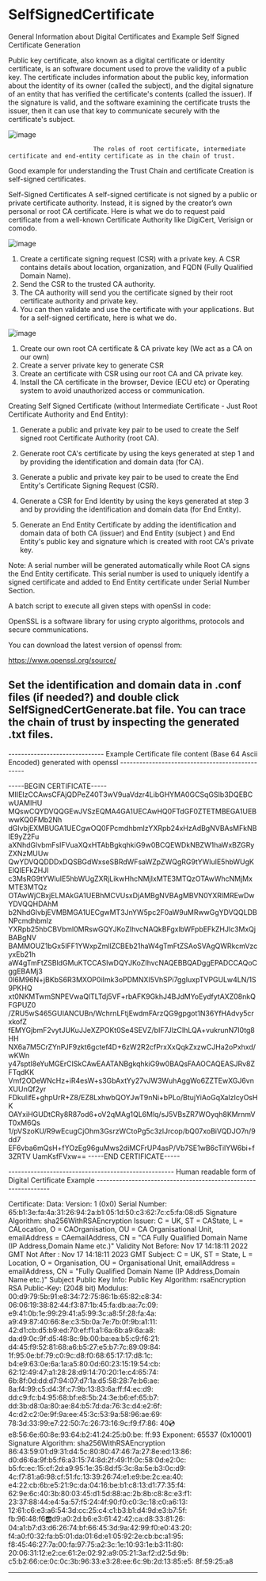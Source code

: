 # SelfSignedCertificate
General Information about Digital Certificates and Example Self Signed Certificate Generation 

Public key certificate, also known as a digital certificate or identity certificate, is an software document used to prove the validity of a public key. The certificate includes information about the public key, information about the identity of its owner (called the subject), and the digital signature of an entity that has verified the certificate's contents (called the issuer). If the signature is valid, and the software examining the certificate trusts the issuer, then it can use that key to communicate securely with the certificate's subject.
 
 ![image](https://user-images.githubusercontent.com/101481631/204348593-7d68954e-dd8a-453e-8394-8418f9839dca.png)

                            The roles of root certificate, intermediate certificate and end-entity certificate as in the chain of trust.
 
Good example for understanding the Trust Chain and certificate Creation is self-signed certificates.
 
Self-Signed Certificates
A self-signed certificate is not signed by a public or private certificate authority. Instead, it is signed by the creator’s own personal or root CA certificate.
Here is what we do to request paid certificate from a well-known Certificate Authority like DigiCert, Verisign or comodo.
 
 ![image](https://user-images.githubusercontent.com/101481631/204348469-d7a97f95-834b-4570-97a1-7a5aaffd0645.png)

1.	Create a certificate signing request (CSR) with a private key. A CSR contains details about location, organization, and FQDN (Fully Qualified Domain Name).
2.	Send the CSR to the trusted CA authority.
3.	The CA authority will send you the certificate signed by their root certificate authority and private key.
4.	You can then validate and use the certificate with your applications.
But for a self-signed certificate, here is what we do.
 
 ![image](https://user-images.githubusercontent.com/101481631/204347053-b8c4f001-1d23-4605-bc98-606890bcc66d.png)

1.	Create our own root CA certificate & CA private key (We act as a CA on our own)
2.	Create a server private key to generate CSR
3.	Create an certificate with CSR using our root CA and CA private key.
4.	Install the CA certificate in the browser, Device (ECU etc) or Operating system to avoid unauthorized access or communication.
 
Creating Self Signed Certificate (without Intermediate Certificate - Just Root Certificate Authority and End Entity):
 
1) Generate a public and private key pair to be used to create the Self signed root Certificate Authority (root CA).
 
2) Generate root CA's certificate by using the keys generated at step 1 and by providing the identification and domain data (for CA). 
 
3) Generate a public and private key pair  to be used to create the End Entity's Certificate Signing Request (CSR).
 
4) Generate a CSR for End Identity by using the keys generated at step 3 and by providing the identification and domain data (for End Entity).
 
5) Generate an End Entity Certificate by adding the identification and domain data of both CA (issuer) and End Entity (subject ) and End Entity's public key and signature which is created with root CA's private key. 
 
Note: A serial number will be generated automatically while Root CA signs the End Entity certificate.  This serial number is used to uniquely identify a signed certificate and added to End Entity certificate under Serial Number Section. 
 
A batch script to execute all given steps with openSsl in code:
 
OpenSSL is a software library for using crypto algorithms, protocols and secure communications.
 
You can download the latest version of openssl from:

https://www.openssl.org/source/
 
Set the identification and domain data in .conf files (if needed?) and double click SelfSignedCertGenerate.bat file. You can trace the chain of trust by inspecting the generated .txt files.
-
 
 
------------------------------ Example Certificate file content (Base 64 Ascii Encoded) generated with openssl ------------------------------------------------
 
-----BEGIN CERTIFICATE-----
MIIEIzCCAwsCFAjQDPeZ40T3wV9uaVdzr4LibGHYMA0GCSqGSIb3DQEBCwUAMIHU
MQswCQYDVQQGEwJVSzEQMA4GA1UECAwHQ0FTdGF0ZTETMBEGA1UEBwwKQ0FMb2Nh
dGlvbjEXMBUGA1UECgwOQ0FPcmdhbmlzYXRpb24xHzAdBgNVBAsMFkNBIE9yZ2Fu
aXNhdGlvbmFsIFVuaXQxHTAbBgkqhkiG9w0BCQEWDkNBZW1haWxBZGRyZXNzMUUw
QwYDVQQDDDxDQSBGdWxseSBRdWFsaWZpZWQgRG9tYWluIE5hbWUgKElQIEFkZHJl
c3MsRG9tYWluIE5hbWUgZXRjLikwHhcNMjIxMTE3MTQzOTAwWhcNMjMxMTE3MTQz
OTAwWjCBxjELMAkGA1UEBhMCVUsxDjAMBgNVBAgMBVN0YXRlMREwDwYDVQQHDAhM
b2NhdGlvbjEVMBMGA1UECgwMT3JnYW5pc2F0aW9uMRwwGgYDVQQLDBNPcmdhbmlz
YXRpb25hbCBVbml0MRswGQYJKoZIhvcNAQkBFgxlbWFpbEFkZHJlc3MxQjBABgNV
BAMMOUZ1bGx5IFF1YWxpZmllZCBEb21haW4gTmFtZSAoSVAgQWRkcmVzcyxEb21h
aW4gTmFtZSBldGMuKTCCASIwDQYJKoZIhvcNAQEBBQADggEPADCCAQoCggEBAMj3
0I6M96N+jBKbS6R3MXOP0iImk3oPDMNXI5VhSPi7ggIuxpTVPGULw4LN/1S9PKHQ
xt0NKMTwmSNPEVwaQlTLTdj5VF+rbAFK9GkhJ4BJdMYoEydfytAXZ08nkQFGPUZ0
/ZRU5wS465GUIANCUBn/WchrnLFtjEwdmFArzQG9gpgot1N36YfHAdvy5crxkofZ
fEMYGjbmF2vytJUKuJJeXZPOKt0Se4SEVZ/bIF7JlzCIhLQA+vukrunN7I0tg8HH
NX6a7M5CrZYnPJF9zkt6gctef4D+6zW2R2cfPrxXxQqkZxzwCJHa2oPxhxd/wKWn
y47sptl8eYuMGErCISkCAwEAATANBgkqhkiG9w0BAQsFAAOCAQEASJRv8ZFTqdKK
Vmf2ODeWNcHz+iR4esW+s3GbAxtYy27vJW3WuhAggWo6ZZTEwXGJ6vnXUUnQf2yr
FDkuIifE+ghpUrR+Z8/EZ8LxhwbQOYJwT9nNi+bPLo/BtujYiAoGqXaIzIcyOsHK
OAYxiHGUDtCRy8R87od6+oV2qMAg1QL6Mlq/sJ5VBsZR7WOyqh8KMrnmVT0xM6Qs
1/pVSzoKU/R9wEcugCjOhm3GsrzWCtoPg5c3zlJrcop/bQ07xoBiVQDJO7n/9dd7
EF6vba6mQsH+fYOzEg96guMws2diMCFrUP4asP/Vb7SE1wB6cTilYW6bi+f3ZRTV
UamKsfFVxw==
-----END CERTIFICATE-----
 
----------------------------------------------------  Human readable form of Digital Certificate Example ---------------------------------------------------------------
 
Certificate:
    Data:
        Version: 1 (0x0)
        Serial Number:
            65:b1:3e:fa:4a:31:26:94:2a:b1:05:1d:50:c3:62:7c:c5:fa:08:d5
        Signature Algorithm: sha256WithRSAEncryption
        Issuer: C = UK, ST = CAState, L = CALocation, O = CAOrganisation, OU = CA Organisational Unit, emailAddress = CAemailAddress, CN = "CA Fully Qualified Domain Name (IP Address,Domain Name etc.)"
        Validity
            Not Before: Nov 17 14:18:11 2022 GMT
            Not After : Nov 17 14:18:11 2023 GMT
        Subject: C = UK, ST = State, L = Location, O = Organisation, OU = Organisational Unit, emailAddress = emailAddress, CN = "Fully Qualified Domain Name (IP Address,Domain Name etc.)"
        Subject Public Key Info:
            Public Key Algorithm: rsaEncryption
                RSA Public-Key: (2048 bit)
                Modulus:
                    00:d9:79:5b:91:e8:34:72:75:86:1b:65:82:c8:34:
                    06:06:19:38:82:44:f3:87:1b:45:fa:db:aa:7c:09:
                    e9:41:0b:1e:99:29:41:a5:99:3c:a8:5f:28:fa:4a:
                    a9:49:87:40:66:8e:c3:5b:0a:7e:7b:0f:9b:a1:11:
                    42:d1:cb:d5:b9:ed:70:ef:f1:a1:6a:6b:a9:6a:a8:
                    da:d9:0c:9f:d5:48:8c:9b:00:ba:ea:b5:c9:f6:21:
                    d4:45:f9:52:81:68:a6:b5:27:e5:b7:7c:89:09:84:
                    1f:95:0e:bf:79:c0:9c:d8:f0:68:65:17:17:d8:1c:
                    b4:e9:63:0e:6a:1a:a5:80:0d:60:23:15:19:54:cb:
                    62:12:49:47:a1:28:28:d9:14:70:20:1e:c4:65:74:
                    6b:8f:0d:dd:d7:94:07:d7:1a:d5:58:28:7e:b6:ae:
                    8a:f4:99:c5:d4:3f:c7:9b:13:83:6a:ff:f4:ec:d9:
                    dd:c9:fc:b4:95:68:bf:e8:5b:24:3e:b6:ef:65:b7:
                    dd:3b:d8:0a:80:ae:84:b5:7d:da:76:3c:d4:e2:6f:
                    4c:d2:c2:0e:9f:9a:ee:45:3c:53:9a:58:96:ae:69:
                    78:3d:33:99:e7:22:50:7c:26:73:16:9c:f9:f7:86:
                    40:cd:e8:56:6e:60:8e:93:64:b2:41:24:25:b0:be:
                    ff:93
                Exponent: 65537 (0x10001)
    Signature Algorithm: sha256WithRSAEncryption
         86:43:59:01:d9:31:d4:5c:80:80:47:46:7a:27:8e:ed:13:86:
         d0:d6:6a:9f:b5:f6:a3:15:74:8d:2f:49:1f:0c:58:0d:e2:0c:
         b5:fc:ec:15:cf:2d:a9:95:1e:35:8d:f5:3c:8a:5e:b3:0c:d9:
         4c:f7:81:a6:98:cf:51:fc:13:39:26:74:e1:e9:be:2c:ea:40:
         e4:22:cb:6b:e5:21:9c:da:04:16:be:b1:c8:13:d1:77:35:f4:
         62:9e:6c:40:3b:80:03:45:d1:5d:88:ac:2b:8b:c8:8c:e3:f1:
         23:37:88:44:e4:5a:57:f5:24:4f:90:f0:c0:3c:18:c0:a6:13:
         12:61:c6:e3:a6:54:3d:cc:25:c4:c1:b3:b1:d4:9d:e3:b7:5f:
         fb:96:48:f6:ab:d9:a0:2d:b6:e3:61:42:42:ca:d8:33:81:26:
         04:a1:b7:d3:d6:26:74:bf:66:45:3d:9a:42:99:f0:e0:43:20:
         f4:a0:f0:32:fa:b5:01:da:01:6d:e1:05:92:2e:cb:bc:a1:95:
         f8:45:46:27:7a:00:fa:97:75:a2:3c:1e:10:93:1e:b3:11:80:
         20:06:31:12:e2:ce:61:2e:02:92:a9:05:21:3a:f2:d2:5d:9b:
         c5:b2:66:ce:0c:0c:3b:96:33:e3:28:ee:6c:9b:2d:13:85:e5:
         8f:59:25:a8
 
-------------------------------------------------------------------------------------------------------------------------------------------------------------------------------
 

